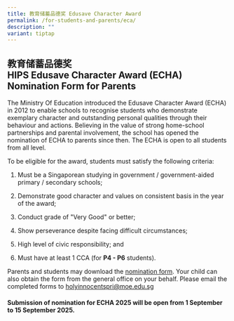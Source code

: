 ```yaml
---
title: 教育储蓄品德奖 Edusave Character Award
permalink: /for-students-and-parents/eca/
description: ""
variant: tiptap
---
```

<h2>教育储蓄品德奖 <br>HIPS Edusave Character Award (ECHA) Nomination Form for Parents</h2>
<p></p>
<p>The Ministry Of Education introduced the Edusave Character Award (ECHA)
in 2012 to enable schools to recognise students who demonstrate exemplary
character and outstanding personal qualities through their behaviour and
actions. Believing in the value of strong home-school partnerships and
parental involvement, the school has opened the nomination of ECHA to parents
since then. The ECHA is open to all students from all level.</p>
<p></p>
<p>To be eligible for the award, students must satisfy the following criteria:</p>
<ol data-tight="true" class="tight">
<li>
<p>Must be a Singaporean studying in government / government-aided primary
/ secondary schools;</p>
</li>
<li>
<p>Demonstrate good character and values on consistent basis in the year
of the award;</p>
</li>
<li>
<p>Conduct grade of "Very Good" or better;</p>
</li>
<li>
<p>Show perseverance despite facing difficult circumstances;</p>
</li>
<li>
<p>High level of civic responsibility; and</p>
</li>
<li>
<p>Must have at least 1 CCA (for <strong>P4 - P6</strong> students).</p>
</li>
</ol>
<p></p>
<p>Parents and students may download the <a href="https://for.edu.sg/echa-hips" rel="noopener nofollow" target="_blank">nomination form</a>. Your child can
also obtain the form from the general office on your behalf. Please email
the completed forms to <a href="mailto:holyinnocentspri@moe.edu.sg" rel="noopener noreferrer nofollow" target="_blank">holyinnocentspri@moe.edu.sg</a>
</p>
<p></p>
<h4>Submission of nomination for ECHA 2025 will be open from 1 September to 15 September 2025<strong>.</strong></h4>
<p></p>